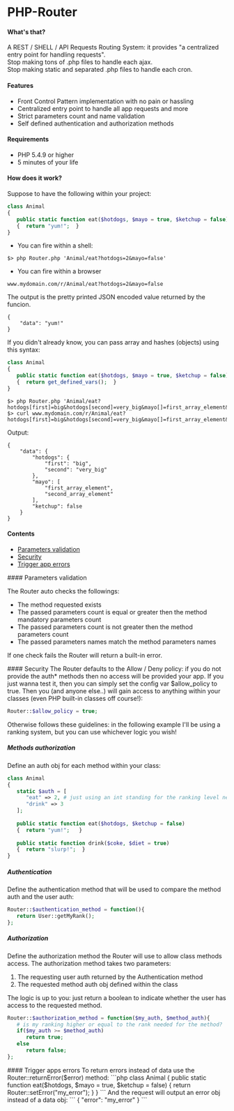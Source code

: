 PHP-Router
==========

#### What's that?
A REST / SHELL / API Requests Routing System: it provides "a centralized entry point for handling requests".  
Stop making tons of .php files to handle each ajax.  
Stop making static and separated .php files to handle each cron.  

#### Features
- Front Control Pattern implementation with no pain or hassling
- Centralized entry point to handle all app requests and more
- Strict parameters count and name validation
- Self defined authentication and authorization methods

#### Requirements
- PHP 5.4.9 or higher
- 5 minutes of your life

#### How does it work?
Suppose to have the following within your project:

```php
class Animal
{
   public static function eat($hotdogs, $mayo = true, $ketchup = false)
   {  return "yum!";  }
}
```

- You can fire within a shell: 

```
$> php Router.php 'Animal/eat?hotdogs=2&mayo=false'
```

- You can fire within a browser

```
www.mydomain.com/r/Animal/eat?hotdogs=2&mayo=false
```

The output is the pretty printed JSON encoded value returned by the funcion.
```
{
    "data": "yum!"
}
```

If you didn't already know, you can pass array and hashes (objects) using this syntax:

```php
class Animal
{
   public static function eat($hotdogs, $mayo = true, $ketchup = false)
   {  return get_defined_vars();  }
}
```
```
$> php Router.php 'Animal/eat?hotdogs[first]=big&hotdogs[second]=very_big&mayo[]=first_array_element&mayo[]=second_array_element'
$> curl www.mydomain.com/r/Animal/eat?hotdogs[first]=big&hotdogs[second]=very_big&mayo[]=first_array_element&mayo[]=second_array_element
```

Output:
```
{
    "data": {
        "hotdogs": {
            "first": "big",
            "second": "very_big"
        },
        "mayo": [
            "first_array_element",
            "second_array_element"
        ],
        "ketchup": false
    }
}
```


#### Contents
* [Parameters validation](#validation)
* [Security](#security)
* [Trigger app errors](#trigger)

<a name="validation"/>
#### Parameters validation

The Router auto checks the followings:

- The method requested exists
- The passed parameters count is equal or greater then the method mandatory parameters count
- The passed parameters count is not greater then the method parameters count
- The passed parameters names match the method parameters names

If one check fails the Router will return a built-in error.

<a name="security"/>
#### Security
The Router defaults to the Allow / Deny policy: if you do not provide the auth* methods then no access will be provided your app.  
If you just wanna test it, then you can simply set the config var $allow_policy to true.
Then you (and anyone else..) will gain access to anything within your classes (even PHP built-in classes off course!):

```php
Router::$allow_policy = true;
```

Otherwise follows these guidelines: in the following example I'll be using a ranking system, but you can use whichever logic you wish!

##### Methods authorization
Define an auth obj for each method within your class:
```php
class Animal
{
   static $auth = [
      "eat" => 2, # just using an int standing for the ranking level needed
      "drink" => 3
   ];
   
   public static function eat($hotdogs, $ketchup = false)
   {  return "yum!";   }
   
   public static function drink($coke, $diet = true)
   {  return "slurp!";  }
}
```

##### Authentication
Define the authentication method that will be used to compare the method auth and the user auth:
```php
Router::$authentication_method = function(){
   return User::getMyRank();
};
```

##### Authorization
Define the authorization method the Router will use to allow class methods access. The authorization method takes two parameters:

1. The requesting user auth returned by the Authentication method
2. The requested method auth obj defined within the class

The logic is up to you: just return a boolean to indicate whether the user has access to the requested method.
```php
Router::$authorization_method = function($my_auth, $method_auth){
   # is my ranking higher or equal to the rank needed for the method?
   if($my_auth >= $method_auth)
      return true;
   else
      return false;
};
```

<a name="trigger"/>
#### Trigger apps errors
To return errors instead of data use the Router::returnError($error) method:
```php
class Animal
{
   public static function eat($hotdogs, $mayo = true, $ketchup = false)
   {  return Router::setError("my_error");  }
}
```
And the request will output an error obj instead of a data obj:
```
{
    "error": "my_error"
}
```